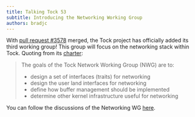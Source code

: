 ```yaml
---
title: Talking Tock 53
subtitle: Introducing the Networking Working Group
authors: bradjc
---
```


With [pull request #3578](https://github.com/tock/tock/pull/3578) merged, the
Tock project has officially added its third working group! This group will focus
on the networking stack within Tock. Quoting from its
[charter](https://github.com/tock/tock/blob/master/doc/wg/network/README.md):

> The goals of the Tock Network Working Group (NWG) are to:
>
> - design a set of interfaces (traits) for networking
> - design the user land interfaces for networking
> - define how buffer management should be implemented
> - determine other kernel infrastructure useful for networking

You can follow the discussions of the Networking WG
[here](https://github.com/tock/tock/tree/master/doc/wg/network/notes).
